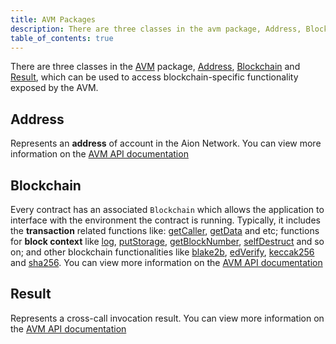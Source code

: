 ```yaml
---
title: AVM Packages
description: There are three classes in the avm package, Address, Blockchain and Result, which can be used to access blockchain-specific functionality exposed by the AVM.
table_of_contents: true
---
```


There are three classes in the [AVM](https://avm-api.aion.network/avm/package-summary.html) package, [Address](#section-address), [Blockchain](#section-blockchain) and [Result](#section-result), which can be used to access blockchain-specific functionality exposed by the AVM.

## Address

Represents an **address** of account in the Aion Network. You can view more information on the [AVM API documentation](https://avm-api.aion.network/avm/address)

## Blockchain

Every contract has an associated `Blockchain` which allows the application to interface with the environment the contract is running. Typically, it includes the **transaction** related functions like: [getCaller](https://avm-api.aion.network/avm/blockchain#getCaller%28%29), [getData](https://avm-api.aion.network/avm/blockchain#getData%28%29) and etc; functions for **block context** like [log](https://avm-api.aion.network/avm/blockchain#log%28byte%5B%5D%), [putStorage](https://avm-api.aion.network/avm/blockchain#putStorage%28byte%5B%5D,byte%5B%5D%29), [getBlockNumber](https://avm-api.aion.network/avm/blockchain#getBlockNumber%28%29), [selfDestruct](https://avm-api.aion.network/avm/blockchain#selfDestruct%28avm.Address%29) and so on; and other blockchain functionalities like [blake2b](https://avm-api.aion.network/avm/blockchain#blake2b%28byte%5B%5D%29), [edVerify](https://avm-api.aion.network/avm/blockchain#edVerify%28byte%5B%5D,byte%5B%5D,byte%5B%5D%29), [keccak256](https://avm-api.aion.network/avm/blockchain#keccak256%28byte%5B%5D%29) and [sha256](https://avm-api.aion.network/avm/blockchain#section-sha256%28byte%5B%5D%29).  You can view more information on the [AVM API documentation](https://avm-api.aion.network/avm/blockchain)

## Result

Represents a cross-call invocation result. You can view more information on the [AVM API documentation](https://avm-api.aion.network/avm/result)
